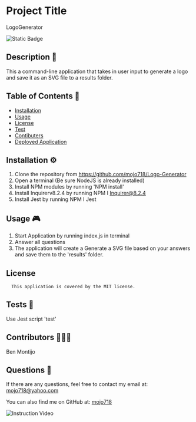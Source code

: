 
# Project Title
LogoGenerator

![Static Badge](https://img.shields.io/badge/MIT-blue.svg) 


## Description 🔎
This a command-line application that takes in user input to generate a logo and save it as an SVG file to a results folder.

## Table of Contents 📖
- [Installation](#installation-⚙️)
- [Usage](#usage-🎮)
- [License](#license-MIT)
- [Test](#tests-🧪)
- [Contibuters](#Contributors-🧑‍🤝‍🧑)
- [Deployed Application](#deployed-application-🚀)

## Installation ⚙️
1.	Clone the repository from https://github.com/mojo718/Logo-Generator
2.	Open a terminal (Be sure NodeJS is already installed)
3.	Install NPM modules by running 'NPM install'
4.	Install Inquirerv8.2.4 by running NPM I Inquirer@8.2.4
5.	Install Jest by running NPM I Jest

## Usage 🎮
1.	Start Application by running index.js in terminal
2.	Answer all questions
3.	The application will create a Generate a SVG file based on your answers and save them
      to the 'results' folder.


## License
      This application is covered by the MIT license.

## Tests 🧪
Use Jest script 'test'

## Contributors 🧑‍🤝‍🧑
Ben Montijo

## Questions 🙋
If there are any questions, feel free to contact my email at: mojo718@yahoo.com

You can also find me on GitHub at: [mojo718](https://www.github.com/mojo718)

![Instruction Video](https://app.screencastify.com/v3/watch/SYuXmLyIlSn4aPAnuwFp)
